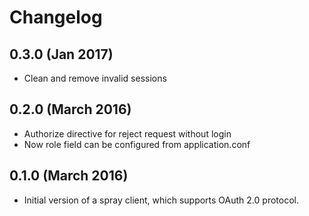 # Changelog
## 0.3.0 (Jan 2017)
- Clean and remove invalid sessions

## 0.2.0 (March 2016)

- Authorize directive for reject request without login
- Now role field can be configured from application.conf

## 0.1.0 (March 2016)

- Initial version of a spray client, which supports OAuth 2.0 protocol.
